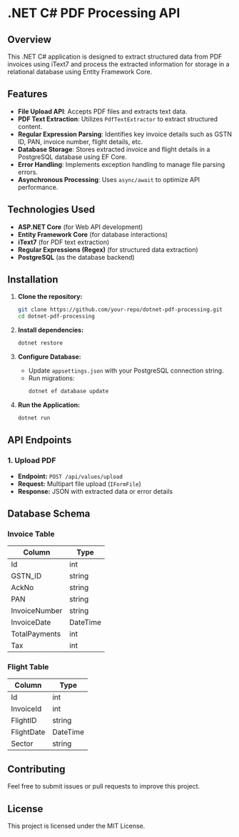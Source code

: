 # .NET C# PDF Processing API

## Overview
This .NET C# application is designed to extract structured data from PDF invoices using iText7 and process the extracted information for storage in a relational database using Entity Framework Core.

## Features
- **File Upload API**: Accepts PDF files and extracts text data.
- **PDF Text Extraction**: Utilizes `PdfTextExtractor` to extract structured content.
- **Regular Expression Parsing**: Identifies key invoice details such as GSTN ID, PAN, invoice number, flight details, etc.
- **Database Storage**: Stores extracted invoice and flight details in a PostgreSQL database using EF Core.
- **Error Handling**: Implements exception handling to manage file parsing errors.
- **Asynchronous Processing**: Uses `async/await` to optimize API performance.

## Technologies Used
- **ASP.NET Core** (for Web API development)
- **Entity Framework Core** (for database interactions)
- **iText7** (for PDF text extraction)
- **Regular Expressions (Regex)** (for structured data extraction)
- **PostgreSQL** (as the database backend)

## Installation
1. **Clone the repository:**
   ```sh
   git clone https://github.com/your-repo/dotnet-pdf-processing.git
   cd dotnet-pdf-processing
   ```

2. **Install dependencies:**
   ```sh
   dotnet restore
   ```

3. **Configure Database:**
   - Update `appsettings.json` with your PostgreSQL connection string.
   - Run migrations:
     ```sh
     dotnet ef database update
     ```

4. **Run the Application:**
   ```sh
   dotnet run
   ```

## API Endpoints
### 1. Upload PDF
- **Endpoint:** `POST /api/values/upload`
- **Request:** Multipart file upload (`IFormFile`)
- **Response:** JSON with extracted data or error details

## Database Schema
### Invoice Table
| Column         | Type    |
|---------------|--------|
| Id            | int    |
| GSTN_ID       | string |
| AckNo         | string |
| PAN           | string |
| InvoiceNumber | string |
| InvoiceDate   | DateTime |
| TotalPayments | int    |
| Tax           | int    |

### Flight Table
| Column    | Type    |
|-----------|--------|
| Id        | int    |
| InvoiceId | int    |
| FlightID  | string |
| FlightDate| DateTime |
| Sector    | string |

## Contributing
Feel free to submit issues or pull requests to improve this project.

## License
This project is licensed under the MIT License.

